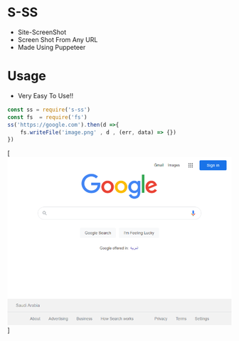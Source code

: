 # S-SS
- Site-ScreenShot
- Screen Shot From Any URL
- Made Using Puppeteer 
# Usage
- Very Easy To Use!!
```js
const ss = require('s-ss')
const fs  = require('fs')
ss('https://google.com').then(d =>{
    fs.writeFile('image.png' , d , (err, data) => {})
})
```
[![Pic](./image2.png)]
